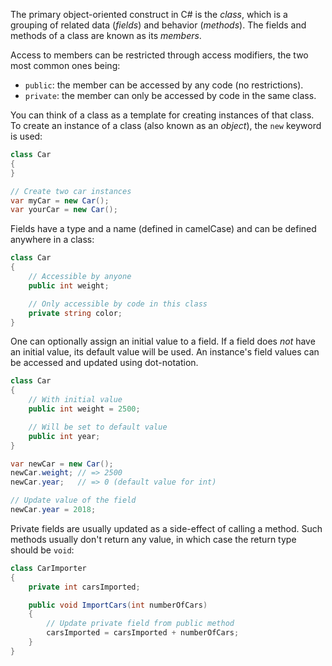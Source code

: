 The primary object-oriented construct in C# is the _class_, which is a grouping of related data (_fields_) and behavior (_methods_). The fields and methods of a class are known as its _members_.

Access to members can be restricted through access modifiers, the two most common ones being:

- `public`: the member can be accessed by any code (no restrictions).
- `private`: the member can only be accessed by code in the same class.

You can think of a class as a template for creating instances of that class. To create an instance of a class (also known as an _object_), the `new` keyword is used:

```csharp
class Car
{
}

// Create two car instances
var myCar = new Car();
var yourCar = new Car();
```

Fields have a type and a name (defined in camelCase) and can be defined anywhere in a class:

```csharp
class Car
{
    // Accessible by anyone
    public int weight;

    // Only accessible by code in this class
    private string color;
}
```

One can optionally assign an initial value to a field. If a field does _not_ have an initial value, its default value will be used. An instance's field values can be accessed and updated using dot-notation.

```csharp
class Car
{
    // With initial value
    public int weight = 2500;

    // Will be set to default value
    public int year;
}

var newCar = new Car();
newCar.weight; // => 2500
newCar.year;   // => 0 (default value for int)

// Update value of the field
newCar.year = 2018;
```

Private fields are usually updated as a side-effect of calling a method. Such methods usually don't return any value, in which case the return type should be `void`:

```csharp
class CarImporter
{
    private int carsImported;

    public void ImportCars(int numberOfCars)
    {
        // Update private field from public method
        carsImported = carsImported + numberOfCars;
    }
}
```
